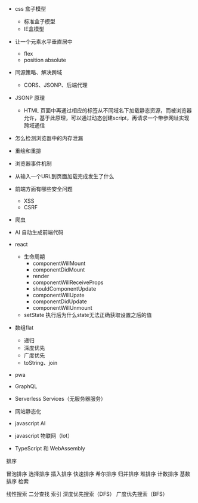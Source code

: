 * css 盒子模型
	* 标准盒子模型
	* IE盒模型

* 让一个元素水平垂直居中
	* flex
	* position absolute

* 同源策略、解决跨域
	* CORS、JSONP、后端代理

* JSONP 原理
	* HTML 页面中再通过相应的标签从不同域名下加载静态资源，而被浏览器允许，基于此原理，可以通过动态创建script，再请求一个带参网址实现跨域通信

* 怎么检测浏览器中的内存泄漏
* 重绘和重排
* 浏览器事件机制
* 从输入一个URL到页面加载完成发生了什么
* 前端方面有哪些安全问题
	* XSS
	* CSRF

* 爬虫
*  AI 自动生成前端代码
*  react
	* 生命周期
		* componentWillMount
		* componentDidMount
		* render
		* componentWillReceiveProps
		* shouldComponentUpdate
		* componentWillUpate
		* componentDidUpdate
		* componentWillUnmount
	* setState 执行后为什么state无法正确获取设置之后的值

* 数组flat
	* 递归
	* 深度优先
	* 广度优先
	* toString、join


* pwa
* GraphQL
* Serverless Services（无服务器服务）
* 网站静态化
* javascript AI
* javascript 物联网（lot）
* TypeScript 和 WebAssembly


排序

冒泡排序
选择排序
插入排序
快速排序
希尔排序
归并排序
堆排序
计数排序
基数排序
检索

线性搜索
二分查找
索引
深度优先搜索（DFS）
广度优先搜索（BFS）
